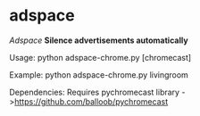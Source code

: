# adspace
*Adspace*
**Silence advertisements automatically**

Usage: python adspace-chrome.py [chromecast]

Example: python adspace-chrome.py livingroom

Dependencies: 
Requires pychromecast library ->https://github.com/balloob/pychromecast

